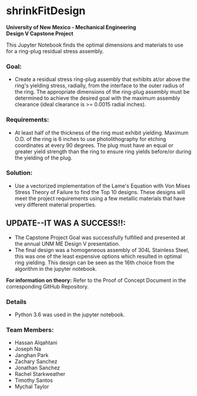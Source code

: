 # shrinkFitDesign
**University of New Mexico - Mechanical Engineering  
Design V Capstone Project**

This Jupyter Notebook finds the optimal dimensions and materials to use for a ring-plug residual stress assembly.

### Goal:
* Create a residual stress ring-plug assembly that exhibits at/or above the ring's yielding stress, radially, from the interface to the outer radius of the ring. The appropriate dimensions of the ring-plug assembly must be determined to achieve the desired goal with the maximum assembly clearance (ideal clearance is >= 0.0015 radial inches).

### Requirements:
* At least half of the thickness of the ring must exhibit yielding.
Maximum O.D. of the ring is 6 inches to use photolithography for etching coordinates at every 90 degrees.
The plug must have an equal or greater yield strength than the ring to ensure ring yields before/or during the yielding of the plug.

### Solution:
* Use a vectorized implementation of the Lame's Equation with Von Mises Stress Theory of Failure to find the Top 10 designs. These designs will meet the project requirements using a few metallic materials that have very different material properties.

## UPDATE--IT WAS A SUCCESS!!:
* The Capstone Project Goal was successfully fulfilled and presented at the annual UNM ME Design V presentation.
* The final design was a homogeneous assembly of 304L Stainless Steel, this was one of the least expensive options which resulted in optimal ring yielding. This design can be seen as the 16th choice from the algorithm in the jupyter notebook.

**For information on theory:** Refer to the Proof of Concept Document in the corresponding GitHub Repository.

### Details
* Python 3.6 was used in the jupyter notebook. 

### Team Members:
* Hassan Alqahtani
* Joseph Na
* Janghan Park
* Zachary Sanchez
* Jonathan Sanchez
* Rachel Starkweather
* Timothy Santos
* Mychal Taylor
